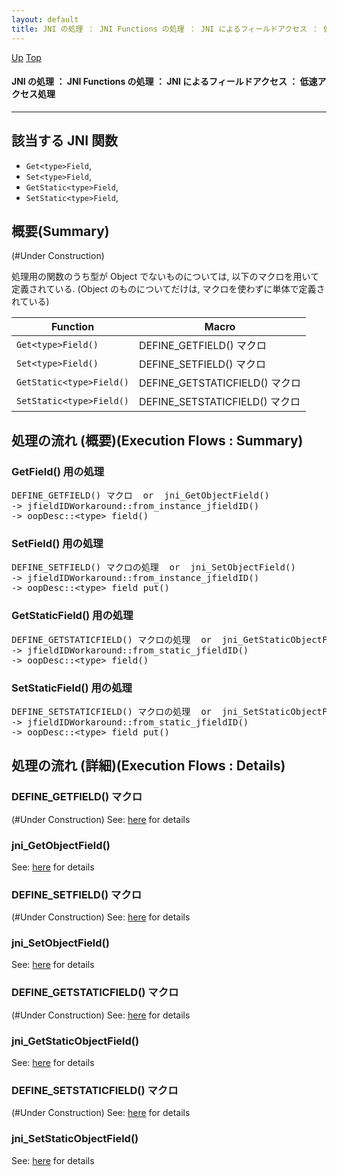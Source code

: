 ```yaml
---
layout: default
title: JNI の処理 ： JNI Functions の処理 ： JNI によるフィールドアクセス ： 低速アクセス処理
---
```

[Up](no5248c5L.html) [Top](../index.html)

#### JNI の処理 ： JNI Functions の処理 ： JNI によるフィールドアクセス ： 低速アクセス処理

--- 
## 該当する JNI 関数
* `Get<type>Field`,
* `Set<type>Field`,
* `GetStatic<type>Field`,
* `SetStatic<type>Field`,


## 概要(Summary)
(#Under Construction)

処理用の関数のうち型が Object でないものについては, 以下のマクロを用いて定義されている.
(Object のものについてだけは, マクロを使わずに単体で定義されている)

<!-- Turn-ON: (turn-on-orgtbl), Turn-OFF: (orgtbl-mode -1) -->
<!-- BEGIN RECEIVE ORGTBL table9282ATX -->
| Function | Macro |
|---|---|
| `Get<type>Field()` | DEFINE_GETFIELD() マクロ |
| `Set<type>Field()` | DEFINE_SETFIELD() マクロ |
| `GetStatic<type>Field()` | DEFINE_GETSTATICFIELD() マクロ |
| `SetStatic<type>Field()` | DEFINE_SETSTATICFIELD() マクロ |
<!-- END RECEIVE ORGTBL table9282ATX -->

<!-- 
#+ORGTBL: SEND table9282ATX orgtbl-to-gfm :no-escape t
| Function                 | Macro                          |
|--------------------------+--------------------------------|
| `Get<type>Field()`       | DEFINE_GETFIELD() マクロ       |
| `Set<type>Field()`       | DEFINE_SETFIELD() マクロ       |
| `GetStatic<type>Field()` | DEFINE_GETSTATICFIELD() マクロ |
| `SetStatic<type>Field()` | DEFINE_SETSTATICFIELD() マクロ |
-->


## 処理の流れ (概要)(Execution Flows : Summary)
### Get<type>Field() 用の処理
<div class="flow-abst"><pre>
DEFINE_GETFIELD() マクロ  or  jni_GetObjectField()
-&gt; jfieldIDWorkaround::from_instance_jfieldID()
-&gt; oopDesc::&lt;type&gt;_field()
</pre></div>

### Set<type>Field() 用の処理
<div class="flow-abst"><pre>
DEFINE_SETFIELD() マクロの処理  or  jni_SetObjectField()
-&gt; jfieldIDWorkaround::from_instance_jfieldID()
-&gt; oopDesc::&lt;type&gt;_field_put()
</pre></div>

### GetStatic<type>Field() 用の処理
<div class="flow-abst"><pre>
DEFINE_GETSTATICFIELD() マクロの処理  or  jni_GetStaticObjectField()
-&gt; jfieldIDWorkaround::from_static_jfieldID()
-&gt; oopDesc::&lt;type&gt;_field()
</pre></div>

### SetStatic<type>Field() 用の処理
<div class="flow-abst"><pre>
DEFINE_SETSTATICFIELD() マクロの処理  or  jni_SetStaticObjectField()
-&gt; jfieldIDWorkaround::from_static_jfieldID()
-&gt; oopDesc::&lt;type&gt;_field_put()
</pre></div>


## 処理の流れ (詳細)(Execution Flows : Details)
### DEFINE_GETFIELD() マクロ
(#Under Construction)
See: [here](no3059CHp.html) for details
### jni_GetObjectField()
See: [here](no305918i.html) for details
### DEFINE_SETFIELD() マクロ
(#Under Construction)
See: [here](no3059cb1.html) for details
### jni_SetObjectField()
See: [here](no3059PRv.html) for details
### DEFINE_GETSTATICFIELD() マクロ
(#Under Construction)
See: [here](no3059bvK.html) for details
### jni_GetStaticObjectField()
See: [here](no3059OlE.html) for details
### DEFINE_SETSTATICFIELD() マクロ
(#Under Construction)
See: [here](no30591DX.html) for details
### jni_SetStaticObjectField()
See: [here](no3059o5Q.html) for details






